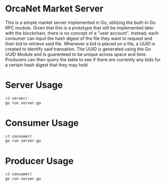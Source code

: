 # OrcaNet Market Server 

This is a simple market server implemented in Go, utilizing the built-in Go RPC module.
Given that this is a prototype that will be implemented later with the blockchain, there is no
concept of a "user account". Instead, each consumer can input the hash digest of the file they want to request and their bid to retrieve said file. Whenever a bid is placed on a file, a UUID is created to identify said transation. The UUID is generated using the Go UUID Module and is guarenteed to be unique across space and time. Producers can then query the table to see if there are currently any bids for a certain hash digest that they may hold. 

# Server Usage

```bash
cd server/
go run server.go
```

# Consumer Usage

```bash
cd consumer/
go run server.go
```

# Producer Usage

```bash
cd consumer/
go run server.go
```